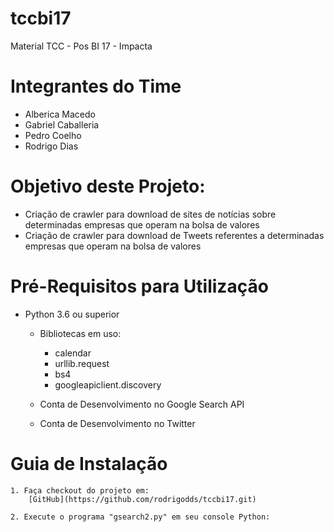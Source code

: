 # tccbi17
Material TCC - Pos BI 17 - Impacta

# Integrantes do Time
* Alberica Macedo
* Gabriel Caballeria
* Pedro Coelho
* Rodrigo Dias

# Objetivo deste Projeto:
* Criação de crawler para download de sites de notícias sobre determinadas empresas que operam na bolsa de valores
* Criação de crawler para download de Tweets referentes a determinadas empresas que operam na bolsa de valores

# Pré-Requisitos para Utilização
* Python 3.6 ou superior
	* Bibliotecas em uso:
		* calendar
		* urllib.request
		* bs4
		* googleapiclient.discovery
			
	* Conta de Desenvolvimento no Google Search API
	* Conta de Desenvolvimento no Twitter
	
# Guia de Instalação
	1. Faça checkout do projeto em:
		[GitHub](https://github.com/rodrigodds/tccbi17.git)
		
	2. Execute o programa "gsearch2.py" em seu console Python:
			